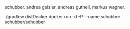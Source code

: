 schubber. andrea geisler, andreas gutheil, markus wagner.

./gradlew distDocker
docker run -d -P --name schubber schubber/schubber

